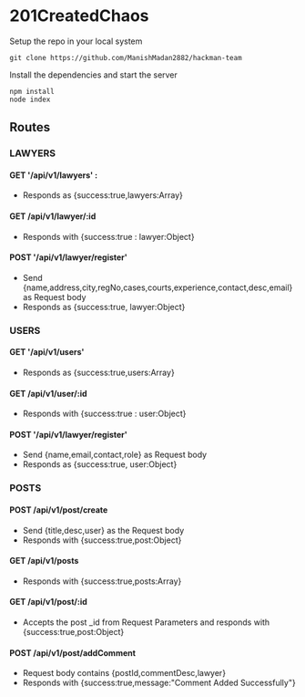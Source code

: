 # 201CreatedChaos

Setup the repo in your local system
```
git clone https://github.com/ManishMadan2882/hackman-team
```
Install the dependencies and start the server
```
npm install
node index
```
## Routes

### LAWYERS
#### GET '/api/v1/lawyers' : 
* Responds as {success:true,lawyers:Array}

#### GET /api/v1/lawyer/:id 
* Responds with {success:true : lawyer:Object}

#### POST '/api/v1/lawyer/register' 
* Send {name,address,city,regNo,cases,courts,experience,contact,desc,email} as Request body
* Responds as {success:true, lawyer:Object}

### USERS

#### GET '/api/v1/users' 
* Responds as {success:true,users:Array}

#### GET /api/v1/user/:id 
* Responds with {success:true : user:Object}

#### POST '/api/v1/lawyer/register' 
* Send {name,email,contact,role} as Request body
* Responds as {success:true, user:Object}

### POSTS

#### POST /api/v1/post/create
* Send {title,desc,user} as the Request body
* Responds with {success:true,post:Object}
#### GET /api/v1/posts
* Responds with {success:true,posts:Array}
#### GET /api/v1/post/:id
* Accepts the post _id from Request Parameters and responds with {success:true,post:Object}
#### POST /api/v1/post/addComment
* Request body contains  {postId,commentDesc,lawyer}
* Responds with {success:true,message:"Comment Added Successfully"}
